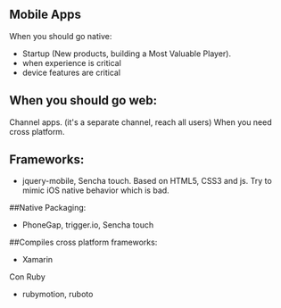 Mobile Apps
-----------
When you should go native: 

* Startup (New products, building a Most Valuable Player). 
* when experience is critical
* device features are critical

When you should go web:
-----------------------

Channel apps. (it's a separate channel, reach all users)
When you need cross platform.

Frameworks:
-----------

* jquery-mobile, Sencha touch. Based on HTML5, CSS3 and js. Try to mimic iOS native behavior which is bad.

##Native Packaging:

* PhoneGap, trigger.io, Sencha touch 

##Compiles cross platform frameworks:

* Xamarin

Con Ruby

* rubymotion, ruboto
